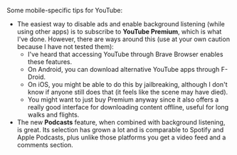 Some mobile-specific tips for YouTube:
- The easiest way to disable ads and enable background listening (while using other apps) is to subscribe to **YouTube Premium**, which is what I've done. However, there are ways around this (use at your own caution because I have not tested them):
	- I've heard that accessing YouTube through Brave Browser enables these features.
	- On Android, you can download alternative YouTube apps through F-Droid.
	- On iOS, you might be able to do this by jailbreaking, although I don't know if anyone still does that (it feels like the scene may have died).
	- You might want to just buy Premium anyway since it also offers a really good interface for downloading content offline, useful for long walks and flights.
- The new **Podcasts** feature, when combined with background listening, is great. Its selection has grown a lot and is comparable to Spotify and Apple Podcasts, plus unlike those platforms you get a video feed and a comments section.